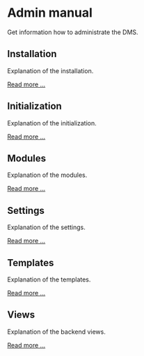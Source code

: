 # Admin manual

Get information how to administrate the DMS.

## Installation

Explanation of the installation.

[Read more ...](installation)

## Initialization

Explanation of the initialization.

[Read more ...](initialization)

## Modules

Explanation of the modules.

[Read more ...](modules)

## Settings

Explanation of the settings.

[Read more ...](settings)

## Templates

Explanation of the templates.

[Read more ...](templates)

## Views

Explanation of the backend views.

[Read more ...](views)